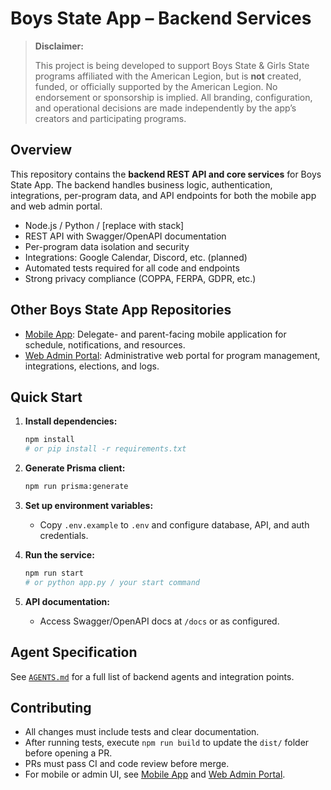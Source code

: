 # Boys State App – Backend Services

> **Disclaimer:**
>
> This project is being developed to support Boys State & Girls State programs affiliated with the American Legion, but is **not** created, funded, or officially supported by the American Legion. No endorsement or sponsorship is implied. All branding, configuration, and operational decisions are made independently by the app’s creators and participating programs.

## Overview

This repository contains the **backend REST API and core services** for Boys State App. The backend handles business logic, authentication, integrations, per-program data, and API endpoints for both the mobile app and web admin portal.

* Node.js / Python / \[replace with stack]
* REST API with Swagger/OpenAPI documentation
* Per-program data isolation and security
* Integrations: Google Calendar, Discord, etc. (planned)
* Automated tests required for all code and endpoints
* Strong privacy compliance (COPPA, FERPA, GDPR, etc.)

## Other Boys State App Repositories

* [Mobile App](https://github.com/yourorg/boysstate-mobile): Delegate- and parent-facing mobile application for schedule, notifications, and resources.
* [Web Admin Portal](https://github.com/yourorg/boysstate-admin): Administrative web portal for program management, integrations, elections, and logs.

## Quick Start

1. **Install dependencies:**

   ```bash
   npm install
   # or pip install -r requirements.txt
   ```
2. **Generate Prisma client:**

   ```bash
   npm run prisma:generate
   ```
3. **Set up environment variables:**

   * Copy `.env.example` to `.env` and configure database, API, and auth credentials.
4. **Run the service:**

   ```bash
   npm run start
   # or python app.py / your start command
   ```
5. **API documentation:**

   * Access Swagger/OpenAPI docs at `/docs` or as configured.

## Agent Specification

See [`AGENTS.md`](./AGENTS.md) for a full list of backend agents and integration points.

## Contributing

* All changes must include tests and clear documentation.
* After running tests, execute `npm run build` to update the `dist/` folder before opening a PR.
* PRs must pass CI and code review before merge.
* For mobile or admin UI, see [Mobile App](https://github.com/yourorg/boysstate-mobile) and [Web Admin Portal](https://github.com/yourorg/boysstate-admin).
